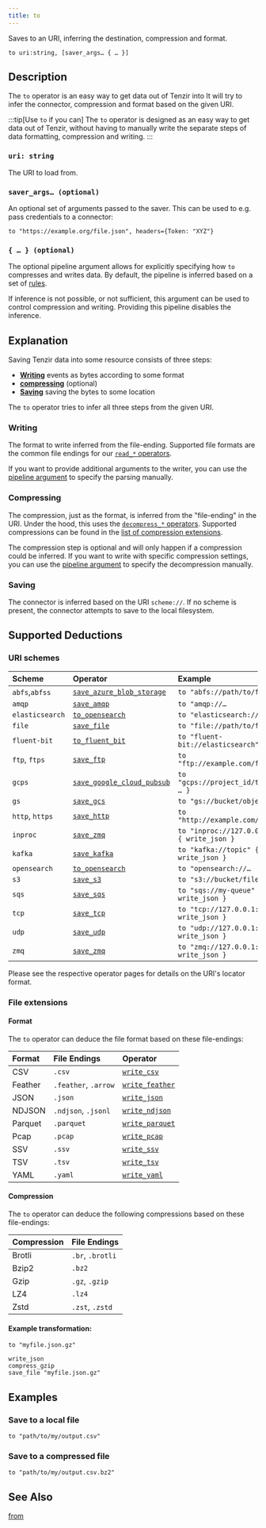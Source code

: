 ```yaml
---
title: to
---
```


Saves to an URI, inferring the destination, compression and format.

```tql
to uri:string, [saver_args… { … }]
```

## Description

The `to` operator is an easy way to get data out of Tenzir into
It will try to infer the connector, compression and format based on the given URI.

:::tip[Use `to` if you can]
The `to` operator is designed as an easy way to get data out of Tenzir,
without having to manually write the separate steps of data formatting,
compression and writing.
:::

### `uri: string`

The URI to load from.

### `saver_args… (optional)`

An optional set of arguments passed to the saver.
This can be used to e.g. pass credentials to a connector:

```tql
to "https://example.org/file.json", headers={Token: "XYZ"}
```

### `{ … } (optional)`

The optional pipeline argument allows for explicitly specifying how `to`
compresses and writes data. By default, the pipeline is inferred based on a set
of [rules](#explanation).

If inference is not possible, or not sufficient, this argument can be used to
control compression and writing. Providing this pipeline disables the inference.

## Explanation

Saving Tenzir data into some resource consists of three steps:

- [**Writing**](#writing) events as bytes according to some format
- [**compressing**](#compressing) (optional)
- [**Saving**](#saving) saving the bytes to some location

The `to` operator tries to infer all three steps from the given URI.

### Writing

The format to write inferred from the file-ending. Supported file formats are
the common file endings for our [`read_*` operators](../operators#parsing).

If you want to provide additional arguments to the writer, you can use the
[pipeline argument](#---optional) to specify the parsing manually.

### Compressing

The compression, just as the format, is inferred from the "file-ending" in the
URI. Under the hood, this uses the [`decompress_*`
operators](../operators#encode--decode). Supported compressions can be found
in the [list of compression extensions](#compression).

The compression step is optional and will only happen if a compression could be inferred.
If you want to write with specific compression settings, you can use the
[pipeline argument](#---optional) to specify the decompression manually.

### Saving

The connector is inferred based on the URI `scheme://`.
If no scheme is present, the connector attempts to save to the local filesystem.

## Supported Deductions

### URI schemes

| Scheme | Operator | Example |
|:------ |:-------- |:------- |
| `abfs`,`abfss` | [`save_azure_blob_storage`](save_azure_blob_storage) | `to "abfs://path/to/file.json"` |
| `amqp` | [`save_amqp`](save_amqp) | `to "amqp://…` |
| `elasticsearch` | [`to_opensearch`](to_opensearch) | `to "elasticsearch://…` |
| `file` | [`save_file`](save_file) | `to "file://path/to/file.json"` |
| `fluent-bit` | [`to_fluent_bit`](to_fluent_bit) | `to "fluent-bit://elasticsearch"` |
| `ftp`, `ftps` | [`save_ftp`](save_ftp) | `to "ftp://example.com/file.json"` |
| `gcps` | [`save_google_cloud_pubsub`](save_google_cloud_pubsub) | `to "gcps://project_id/topic_id" { … }` |
| `gs` | [`save_gcs`](save_gcs) | `to "gs://bucket/object.json"` |
| `http`, `https` | [`save_http`](save_http) | `to "http://example.com/file.json"` |
| `inproc` | [`save_zmq`](save_zmq) | `to "inproc://127.0.0.1:56789" { write_json }` |
| `kafka` | [`save_kafka`](save_kafka) | `to "kafka://topic" { write_json }` |
| `opensearch` | [`to_opensearch`](to_opensearch) | `to "opensearch://…` |
| `s3` | [`save_s3`](save_s3) | `to "s3://bucket/file.json"` |
| `sqs` | [`save_sqs`](save_sqs) | `to "sqs://my-queue" { write_json }` |
| `tcp` | [`save_tcp`](save_tcp) | `to "tcp://127.0.0.1:56789" { write_json }` |
| `udp` | [`save_udp`](save_udp) | `to "udp://127.0.0.1:56789" { write_json }` |
| `zmq` | [`save_zmq`](save_zmq) | `to "zmq://127.0.0.1:56789" { write_json }` |

Please see the respective operator pages for details on the URI's locator format.

### File extensions

#### Format

The `to` operator can deduce the file format based on these file-endings:

| Format | File Endings | Operator  |
|:------ |:------------ |:--------- |
|  CSV  | `.csv` | [`write_csv`](write_csv) |
|  Feather  | `.feather`, `.arrow` | [`write_feather`](write_feather) |
|  JSON  | `.json` | [`write_json`](write_json) |
|  NDJSON  | `.ndjson`, `.jsonl` | [`write_ndjson`](write_ndjson) |
|  Parquet  | `.parquet` | [`write_parquet`](write_parquet) |
|  Pcap  | `.pcap` | [`write_pcap`](write_pcap) |
|  SSV  | `.ssv` | [`write_ssv`](write_ssv) |
|  TSV  | `.tsv` | [`write_tsv`](write_tsv) |
|  YAML  | `.yaml` | [`write_yaml`](write_yaml) |

#### Compression

The `to` operator can deduce the following compressions based on these
file-endings:

| Compression |    File Endings  |
|:----------- |:---------------- |
| Brotli      | `.br`, `.brotli` |
| Bzip2       | `.bz2`           |
| Gzip        | `.gz`, `.gzip`   |
| LZ4         | `.lz4`           |
| Zstd        | `.zst`, `.zstd`  |

#### Example transformation:

```tql title="to operator"
to "myfile.json.gz"
```
```tql title="Effective pipeline"
write_json
compress_gzip
save_file "myfile.json.gz"
```

## Examples

### Save to a local file

```tql
to "path/to/my/output.csv"
```

### Save to a compressed file

```tql
to "path/to/my/output.csv.bz2"
```

## See Also

[from](from)
